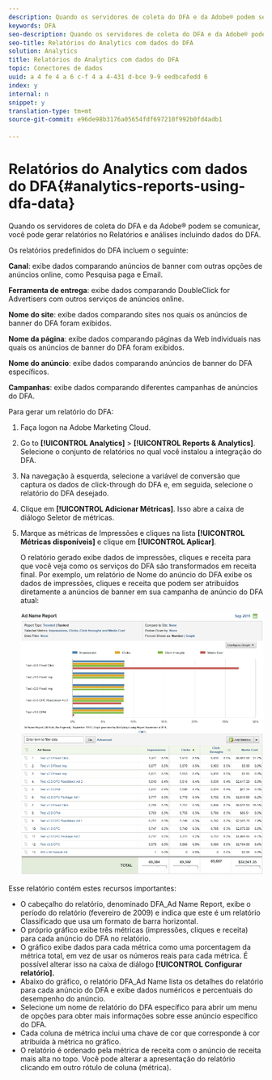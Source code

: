 ```yaml
---
description: Quando os servidores de coleta do DFA e da Adobe® podem se comunicar, você pode gerar relatórios no Relatórios e análises incluindo dados do DFA.
keywords: DFA
seo-description: Quando os servidores de coleta do DFA e da Adobe® podem se comunicar, você pode gerar relatórios no Relatórios e análises incluindo dados do DFA.
seo-title: Relatórios do Analytics com dados do DFA
solution: Analytics
title: Relatórios do Analytics com dados do DFA
topic: Conectores de dados
uuid: a 4 fe 4 a 6 c-f 4 a 4-431 d-bce 9-9 eedbcafedd 6
index: y
internal: n
snippet: y
translation-type: tm+mt
source-git-commit: e96de98b3176a05654fdf697210f992b0fd4adb1

---
```



# Relatórios do Analytics com dados do DFA{#analytics-reports-using-dfa-data}

Quando os servidores de coleta do DFA e da Adobe® podem se comunicar, você pode gerar relatórios no Relatórios e análises incluindo dados do DFA.

Os relatórios predefinidos do DFA incluem o seguinte:

**Canal**: exibe dados comparando anúncios de banner com outras opções de anúncios online, como Pesquisa paga e Email.

**Ferramenta de entrega**: exibe dados comparando DoubleClick for Advertisers com outros serviços de anúncios online.

**Nome do site**: exibe dados comparando sites nos quais os anúncios de banner do DFA foram exibidos.

**Nome da página**: exibe dados comparando páginas da Web individuais nas quais os anúncios de banner do DFA foram exibidos.

**Nome do anúncio**: exibe dados comparando anúncios de banner do DFA específicos.

**Campanhas**: exibe dados comparando diferentes campanhas de anúncios do DFA.

Para gerar um relatório do DFA:

1. Faça logon na Adobe Marketing Cloud.
1. Go to **[!UICONTROL Analytics]** &gt; **[!UICONTROL Reports &amp; Analytics]**. Selecione o conjunto de relatórios no qual você instalou a integração do DFA.

1. Na navegação à esquerda, selecione a variável de conversão que captura os dados de click-through do DFA e, em seguida, selecione o relatório do DFA desejado.
1. Clique em **[!UICONTROL Adicionar Métricas]**. Isso abre a caixa de diálogo Seletor de métricas.
1. Marque as métricas de Impressões e cliques na lista **[!UICONTROL Métricas disponíveis]** e clique em **[!UICONTROL Aplicar]**.

   O relatório gerado exibe dados de impressões, cliques e receita para que você veja como os serviços do DFA são transformados em receita final.
Por exemplo, um relatório de Nome do anúncio do DFA exibe os dados de impressões, cliques e receita que podem ser atribuídos diretamente a anúncios de banner em sua campanha de anúncio do DFA atual:

   ![](assets/DFA_ad_name_report-sc15.png)

Esse relatório contém estes recursos importantes:

* O cabeçalho do relatório, denominado DFA_Ad Name Report, exibe o período do relatório (fevereiro de 2009) e indica que este é um relatório Classificado que usa um formato de barra horizontal.
* O próprio gráfico exibe três métricas (impressões, cliques e receita) para cada anúncio do DFA no relatório.
* O gráfico exibe dados para cada métrica como uma porcentagem da métrica total, em vez de usar os números reais para cada métrica. É possível alterar isso na caixa de diálogo **[!UICONTROL Configurar relatório].**
* Abaixo do gráfico, o relatório DFA_Ad Name lista os detalhes do relatório para cada anúncio do DFA e exibe dados numéricos e percentuais do desempenho do anúncio.
* Selecione um nome de relatório do DFA específico para abrir um menu de opções para obter mais informações sobre esse anúncio específico do DFA.
* Cada coluna de métrica inclui uma chave de cor que corresponde à cor atribuída à métrica no gráfico.
* O relatório é ordenado pela métrica de receita com o anúncio de receita mais alta no topo. Você pode alterar a apresentação do relatório clicando em outro rótulo de coluna (métrica).

